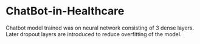 # ChatBot-in-Healthcare
Chatbot model trained was on neural network consisting of 3 dense layers. Later dropout layers are introduced to reduce overfitting of the model. 
